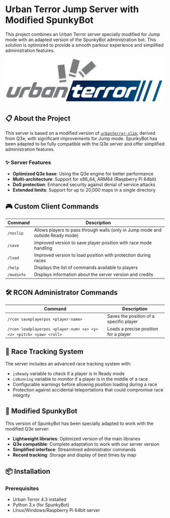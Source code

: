 # Urban Terror Jump Server with Modified SpunkyBot

This project combines an Urban Terror server specially modified for Jump mode with an adapted version of the SpunkyBot administration bot. This solution is optimized to provide a smooth parkour experience and simplified administration features.

![Urban Terror Jump](pngegg.png)

## 📋 About the Project

This server is based on a modified version of [`urbanterror-slim`](urbanterror-slim-sysmyks), derived from Q3e, with significant improvements for Jump mode. SpunkyBot has been adapted to be fully compatible with the Q3e server and offer simplified administration features.

### ✨ Server Features

- **Optimized Q3e base**: Using the Q3e engine for better performance
- **Multi-architecture**: Support for x86_64, ARM64 (Raspberry Pi 64bit)
- **DoS protection**: Enhanced security against denial of service attacks
- **Extended limits**: Support for up to 20,000 maps in a single directory

## 🎮 Custom Client Commands

| Command | Description |
|----------|-------------|
| `/noclip` | Allows players to pass through walls (only in Jump mode and outside Ready mode) |
| `/save` | Improved version to save player position with race mode handling |
| `/load` | Improved version to load position with protection during races |
| `/help` | Displays the list of commands available to players |
| `/modinfo` | Displays information about the server version and credits |

## 🛠️ RCON Administrator Commands

| Command | Description |
|----------|-------------|
| `/rcon saveplayerpos <player-name>` | Saves the position of a specific player |
| `/rcon loadplayerpos <player-num> <x> <y> <z> <pitch> <yaw> <roll>` | Loads a precise position for a player |

## 🏃 Race Tracking System

The server includes an advanced race tracking system with:
- `isReady` variable to check if a player is in Ready mode
- `isRunning` variable to monitor if a player is in the middle of a race
- Configurable warnings before allowing position loading during a race
- Protection against accidental teleportations that could compromise race integrity

## 🤖 Modified SpunkyBot

This version of SpunkyBot has been specially adapted to work with the modified Q3e server:

- **Lightweight libraries**: Optimized version of the main libraries
- **Q3e compatible**: Complete adaptation to work with our server version
- **Simplified interface**: Streamlined administrator commands
- **Record tracking**: Storage and display of best times by map

## 📦 Installation

### Prerequisites

- Urban Terror 4.3 installed
- Python 3.x (for SpunkyBot)
- Linux/Windows/Raspberry Pi 64bit server

